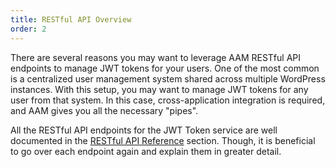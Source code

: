 ```yaml
---
title: RESTful API Overview
order: 2
---
```

There are several reasons you may want to leverage AAM RESTful API endpoints to manage JWT tokens for your users. One of the most common is a centralized user management system shared across multiple WordPress instances. With this setup, you may want to manage JWT tokens for any user from that system. In this case, cross-application integration is required, and AAM gives you all the necessary "pipes".

All the RESTful API endpoints for the JWT Token service are well documented in the [RESTful API Reference](/advanced/restful/reference/jwt) section. Though, it is beneficial to go over each endpoint again and explain them in greater detail.

<UnderDevelopment />